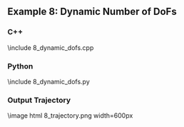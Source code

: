 ## Example 8: Dynamic Number of DoFs


### C++

\include 8_dynamic_dofs.cpp

### Python

\include 8_dynamic_dofs.py

### Output Trajectory

\image html 8_trajectory.png width=600px